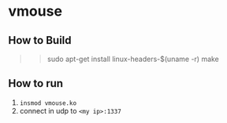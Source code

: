 # vmouse

## How to Build
>> sudo apt-get install linux-headers-$(uname -r)
>> make

## How to run
1. `insmod vmouse.ko`
2. connect in udp to `<my ip>:1337`